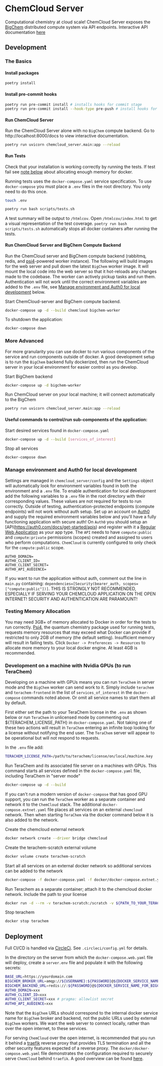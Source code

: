 # ChemCloud Server

Computational chemistry at cloud scale! ChemCloud Server exposes the [BigChem](https://github.com/mtzgroup/bigchem) distributed compute system via API endpoints. Interactive API documentation [here](https://chemcloud.mtzlab.com/docs)

## Development

### The Basics

#### Install packages

```sh
poetry install
```

#### Install pre-commit hooks

```sh
poetry run pre-commit install # installs hooks for commit stage
poetry run pre-commit install --hook-type pre-push # install hooks for push stage
```

#### Run ChemCloud Server

Run the ChemCloud Server alone with no `BigChem` compute backend. Go to http://localhost:8000/docs to view interactive documentation.

```sh
poetry run uvicorn chemcloud_server.main:app --reload
```

#### Run Tests

Check that your installation is working correctly by running the tests. If test fail see [note below](#testing-memory-allocation) about allocating enough memory for docker.

Running tests uses the `docker-compose.yaml` service specification. To use `docker-compose` you must place a `.env` files in the root directory. You only need to do this once.

```sh
touch .env
```

```sh
poetry run bash scripts/tests.sh
```

A test summary will be output to `/htmlcov`. Open `/htmlcov/index.html` to get a visual representation of the test coverage. `poetry run bash scripts/tests.sh` automatically stops all docker containers after running the tests.

#### Run ChemCloud Server and BigChem Compute Backend

Run the ChemCloud server and BigChem compute backend (rabbitmq, redis, and [psi4](https://psicode.org/)-powered worker instance). The following will build images for the web server and pull down the latest `BigChem` worker image. It will mount the local code into the web server so that it hot-reloads any changes made to the codebase. The worker can actively pickup tasks and run them. Authentication will not work until the correct environment variables are added to the `.env` file, see [Manage environment and Auth0 for local development](#manage-environment-and-auth0-for-local-development) below.

Start ChemCloud-server and BigChem compute backend.

```sh
docker-compose up -d --build chemcloud bigchem-worker
```

To shutdown the application:

```sh
docker-compose down
```

### More Advanced

For more granularity you can use docker to run various components of the service and run components outside of docker. A good development setup is to run the `BigChem` backend fully dockerized, then run the ChemCloud server in your local environment for easier control as you develop.

Start BigChem backend

```sh
docker-compose up -d bigchem-worker
```

Run ChemCloud server on your local machine; it will connect automatically to the BigChem

```sh
poetry run uvicorn chemcloud_server.main:app --reload
```

#### Useful commands to control/run sub-components of the application:

Start desired services found in `docker-compose.yaml`

```sh
docker-compose up -d --build [services_of_interest]
```

Stop all services

```sh
docker-compose down
```

### Manage environment and Auth0 for local development

Settings are managed in `chemcloud_server/config` and the `Settings` object will automatically look for environment variables found in both the environment and a `.env` file. To enable authentication for local development add the following variables to a `.env` file in the root directory with their corresponding values. These values are not required for tests to run correctly. Outside of testing, authentication-protected endpoints (compute endpoints) will not work without auth setup. Set up an account on [Auth0](https://auth0.com/) and supply the required environment variables below and you'll have a fully functioning application with secure auth! On `Auth0` you should setup an [API(https://auth0.com/docs/get-started/apis) and register with it a [Regular Web Application](https://auth0.com/docs/get-started/auth0-overview/create-applications/regular-web-apps) as your app type. The `API` needs to have `compute:public` and `compute:private` permissions (scopes) created and assigned to users who perform computations. `ChemCloud` is currently configured to only check for the `compute:public` scope.

```
AUTH0_DOMAIN=
AUTH0_CLIENT_ID=
AUTH0_CLIENT_SECRET=
AUTH0_API_AUDIENCE=
```

If you want to run the application without auth, comment out the line in `main.py` containing: `dependencies=[Security(bearer_auth, scopes=["compute:public"])]`. THIS IS STRONGLY NOT RECOMMENDED, ESPECIALLY IF SERVING YOUR CHEMCLOUD APPLICATION ON THE OPEN INTERNET! SECURITY AND AUTHENTICATION ARE PARAMOUNT!

### Testing Memory Allocation

You may need 3GB+ of memory allocated to Docker in order for the tests to run correctly. [Psi4](https://psicode.org), the quantum chemistry package used for running tests, requests memory resources that may exceed what Docker can provide if restricted to only 2GB of memory (the default setting). Insufficient memory will result in failing tests. Click `Docker -> Preferences -> Resources` to allocate more memory to your local docker engine. At least 4GB is recommended.

### Development on a machine with Nvidia GPUs (to run TeraChem)

Developing on a machine with GPUs means you can run `TeraChem` in server mode and the `BigChem` worker can send work to it. Simply include `terachem` and `terachem-frontend` in the list of `services_of_interest` in the `docker-compose` commands noted above. Or omit all service names to start them all by default.

First either set the path to your TeraChem license in the `.env` as shown below or run `TeraChem` in unlicensed mode by commenting out ${TERACHEM_LICENSE_PATH} in `docker-compose.yaml`. Not taking one of these two actions will result in `TeraChem` entering an infinite loop looking for a license without notifying the end user. The `TeraChem` server will appear to be operational but will not respond to requests.

In the `.env` file add:

```sh
TERACHEM_LICENSE_PATH=/path/to/terachem/license/on/local/machine.key
```

Run TeraChem and its associated file server on a machines with GPUs. This command starts all services defined in the `docker-compose.yaml` file, including TeraChem in "server mode"

```sh
docker-compose up -d --build
```

If you can't run a modern version of `docker-compose` that has good GPU support, you can run the `TeraChem` worker as a separate container and network it to the `ChemCloud` stack. The additional `docker-compose.extnet.yaml` file places all services on an external `chemcloud` network. Then when starting `TeraChem` via the docker command below it is also added to the network.

Create the chemcloud external network

```sh
docker network create --driver bridge chemcloud
```

Create the terachem-scratch external volume

```sh
docker volume create terachem-scratch
```

Start all all services on an external docker network so additional services can be added to the network

```sh
docker-compose -f docker-compose.yaml -f docker/docker-compose.extnet.yaml up -d --build chemcloud mq redis worker terachem-frontend
```

Run Terachem as a separate container; attach it to the chemcloud docker network. Include the path to your license

```sh
docker run -d --rm -v terachem-scratch:/scratch -v ${PATH_TO_YOUR_TERACHEM_LICENSE}/license.key:/terachem/license.key -p 11111:11111 --gpus '"device=0,1"' --network="chemcloud" --name terachem mtzgroup/terachem:1.9-2021.12-dev-arch-sm_52-sm_80 && docker logs terachem -f
```

Stop terachem

```sh
docker stop terachem
```

## Deployment

Full CI/CD is handled via [CircleCi](https://circleci.com). See `.circleci/config.yml` for details.

In the directory on the server from which the `docker-compose.web.yaml` file will deploy, create a `server.env` file and populate it with the following secrets:

```sh
BASE_URL=https://yourdomain.com
BIGCHEM_BROKER_URL=amqp://${USERNAME}:${PASSWORD}@${DOCKER_SERVICE_NAME_FOR_BIGCHEM_BROKER}:5672 # pragma: allowlist secret
BIGCHEM_BACKEND_URL=redis://:${PASSWORD}@${DOCKER_SERVICE_NAME_FOR_BIGCHEM_BACKEND}:6379/0
AUTH0_DOMAIN=xxx
AUTH0_CLIENT_ID=xxx
AUTH0_CLIENT_SECRET=xxx # pragma: allowlist secret
AUTH0_API_AUDIENCE=xxx
```

Note that the `BigChem` URLs should correspond to the internal docker service name for `BigChem` broker and backend, not the public URLs used by external `BigChem` workers. We want the web server to connect locally, rather than over the open internet, to these services.

For serving `ChemCloud` over the open internet, is recommended that you run it behind a [traefik](https://traefik.io/) reverse proxy that provides TLS termination and all the other security features expected of a reverse proxy. The `docker/docker-compose.web.yaml` file demonstrates the configuration required to securely serve `ChemCloud` behind `traefik`. A good overview can be found [here](https://dockerswarm.rocks/traefik/).
